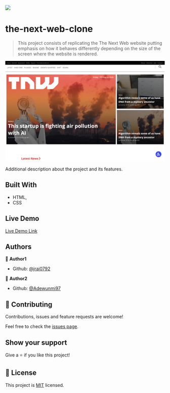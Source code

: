 ![](https://img.shields.io/badge/Microverse-blueviolet)

# the-next-web-clone

> This project consists of replicating the The Next Web website putting emphasis on how it behaves differently depending on the size of the screen where the website is rendered.

![screenshot](./screenshot.png)

Additional description about the project and its features.

## Built With

- HTML,
- CSS

## Live Demo

[Live Demo Link](https://raw.githack.com/jrai0792/the-next-web-clone/feature-branch/index.html)


## Authors

👤 **Author1**

- Github: [@jrai0792](https://github.com/jrai0792)

👤 **Author2**

- Github: [@Adewunmi97](https://github.com/Adewunmi97)

## 🤝 Contributing

Contributions, issues and feature requests are welcome!

Feel free to check the [issues page](issues/).

## Show your support

Give a ⭐️ if you like this project!

## 📝 License

This project is [MIT](lic.url) licensed.

